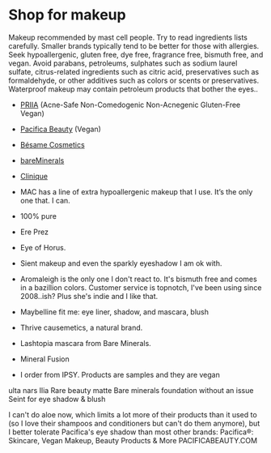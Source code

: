 <!--
source: jph
tags: shop
-->

# Shop for makeup

Makeup recommended by mast cell people. Try to read ingredients lists carefully.
Smaller brands typically tend to be better for those with allergies. Seek
hypoallergenic, gluten free, dye free, fragrance free, bismuth free, and vegan.
Avoid parabans, petroleums, sulphates such as sodium laurel sulfate,
citrus-related ingredients such as citric acid, preservatives such as
formaldehyde, or other additives such as colors or scents or preservatives.
Waterproof makeup may contain petroleum products that bother the eyes..

* [PRIIA](https://www.priia.com) (Acne-Safe Non-Comedogenic Non-Acnegenic Gluten-Free Vegan)

* [Pacifica Beauty](https://www.pacificabeauty.com/) (Vegan)

* [Bésame Cosmetics](https://besamecosmetics.com/)

* [bareMinerals](https://www.bareminerals.com/)

* [Clinique](https://www.clinique.com/)

* MAC has a line of extra hypoallergenic makeup that I use. It’s the only one that. I can.

* 100% pure

* Ere Prez

* Eye of Horus.

* Sient makeup and even the sparkly eyeshadow I am ok with.

* Aromaleigh is the only one I don't react to. It's bismuth free and comes in a bazillion colors.
Customer service is topnotch, I've been using since 2008..ish?
Plus she's indie and I like that.

* Maybelline fit me: eye liner, shadow, and mascara, blush

* Thrive causemetics, a natural brand.

* Lashtopia mascara from Bare Minerals. 

* Mineral Fusion

* I order from IPSY. Products are samples and they are vegan


ulta 
nars
Ilia
Rare beauty
matte Bare minerals foundation without an issue
Seint for eye shadow & blush



I can't do aloe now, which limits a lot more of their products than it used to (so I love their shampoos and conditioners but can't do them anymore), but I better tolerate Pacifica's eye shadow than most other brands: 
Pacifica®: Skincare, Vegan Makeup, Beauty Products & More
PACIFICABEAUTY.COM

